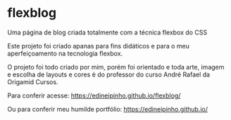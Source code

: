 # flexblog
Uma página de blog criada totalmente com a técnica flexbox do CSS

Este projeto foi criado apanas para fins didáticos e para o meu aperfeiçoamento na tecnologia flexbox.

O projeto foi todo criado por mim, porém foi orientado e toda arte, imagem e escolha de layouts e cores é do professor do curso André Rafael da Origamid Cursos.

Para conferir acesse: https://edineipinho.github.io/flexblog/

Ou para conferir meu humilde portfólio: https://edineipinho.github.io/

